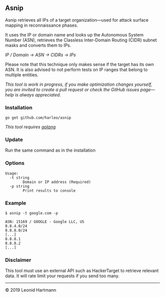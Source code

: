 
## Asnip
Asnip retrieves all IPs of a target organization&mdash;used for attack surface mapping in reconnaissance phases.

It uses the IP or domain name and looks up the Autonomous System Number (ASN), retrieves the Classless Inter-Domain Routing (CIDR) subnet masks and converts them to IPs.

_IP / Domain &rarr; ASN &rarr; CIDRs &rarr; IPs_

Please note that this technique only makes sense if the target has its own ASN. It is also advised to not perform tests on IP ranges that belong to multiple entities.

_This tool is work in progress, if you make optimization changes yourself, you are invited to create a pull request or check the GitHub issues page&mdash;help is always appreciated._

### Installation
`go get github.com/harleo/asnip`

_This tool requires [golang](https://golang.org/)_

### Update
Run the same command as in the installation

### Options

```console
Usage:
  -t string
        Domain or IP address (Required)
  -p string
        Print results to console
```

### Example

```console
$ asnip -t google.com -p

ASN: 15169 / GOOGLE - Google LLC, US
8.8.4.0/24
8.8.8.0/24
[...]
8.8.8.1
8.8.8.2
[...]
```

### Disclaimer
This tool must use an external API such as HackerTarget to retrieve relevant data. It will rate limit your requests if you send too many.

---

&copy; 2019 Leonid Hartmann